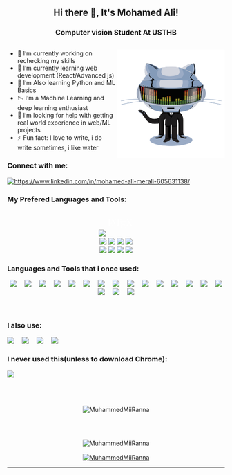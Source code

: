 <link rel="stylesheet" href="https://cdn.jsdelivr.net/gh/devicons/devicon@v2.15.1/devicon.min.css">

<!-- <img width="60" src="https://cdn.jsdelivr.net/gh/devicons/devicon/icons/github/github-original.svg" width=40 /> -->

<section class="container">
    
<h1 align="center">Hi there 👋, It's Mohamed Ali!</h1>
<h3 align="center">Computer vision Student At USTHB</h3>

#

<img align="right" alt="Cyber Github" width="250" src="hello.gif">

- 🔭 I’m currently working on rechecking my skills
- 🌱 I’m currently learning web development (React/Advanced js)
- 🌱 I’m Also learning Python and ML Basics
- 📉 I’m a Machine Learning and deep learning enthusiast
- 🤔 I’m looking for help with getting real world experience in web/ML projects
- ⚡ Fun fact: I love to write, i do write sometimes, i like water

<!-- <p align="left">
<img width="60" src="https://komarev.com/ghpvc/?username=MuhammedMiiRanna&label=Profile%20views&color=0e75b6&style=flat" alt="ilieschibane" />
</p> -->

<h3 align="left">Connect with me:</h3>
<p align="left">
<a href="https://www.linkedin.com/in/mohamed-ali-merali-605631138/" target="blank">
    <img width="60" align="center" src="https://raw.githubusercontent.com/rahuldkjain/github-profile-readme-generator/master/src/images/icons/Social/linked-in-alt.svg" alt="https://www.linkedin.com/in/mohamed-ali-merali-605631138/" height="50" width="60" />
</a>
<!-- <img width="60" src="https://cdn.jsdelivr.net/gh/devicons/devicon/icons/facebook/facebook-plain.svg" /> -->

</p>

<h3 align="left">My Prefered Languages and Tools:</h3>
<section align=center>
    
<img width="60" src="https://cdn.jsdelivr.net/gh/devicons/devicon/icons/vscode/vscode-original.svg" />

<svg fill="white" width=60 viewBox="0 0 128 128">
<path d="M29.2 63H28c-.5 5.1-1.2 11.3-10 11.3h-4c-2.3 0-2.4-.3-2.4-2V45.8c0-1.7 0-2.4 4.7-2.4h1.6v-1.5c-1.9.1-6.3.1-8.4.1-1.9 0-5.8 0-7.5-.1v1.5h1.1c3.8 0 3.9.5 3.9 2.3v26.1c0 1.8-.1 2.3-3.9 2.3H2v1.5h25.8L29.2 63z"></path>
<path d="M28.3 41.8c-.2-.6-.3-.8-.9-.8s-.8.2-1 .8l-8 20.3c-.3.8-.9 2.4-4 2.4v1.2h7.7v-1.2c-1.5 0-2.5-.7-2.5-1.7 0-.2 0-.3.1-.7l1.7-4.3h9.9l2 5.1c.1.2.2.4.2.6 0 1-1.9 1-2.8 1v1.2h9.8v-1.2h-.7c-2.3 0-2.6-.3-2.9-1.3l-8.6-21.4zm-1.9 3.6l4.4 11.3h-8.9l4.5-11.3z"></path>
<path d="M68.2 42.2H37.9L37 53.3h1.2c.7-8 1.4-9.7 9-9.7.9 0 2.2 0 2.7.1 1 .2 1 .7 1 1.9v26.1c0 1.7 0 2.4-5.2 2.4h-2v1.5c2-.1 7.1-.1 9.4-.1s7.4 0 9.5.1v-1.5h-2c-5.2 0-5.2-.7-5.2-2.4v-26c0-1 0-1.7.9-1.9.5-.1 1.9-.1 2.8-.1 7.5 0 8.2 1.6 8.9 9.7h1.2l-1-11.2z"></path>
<path d="M94.9 74.2h-1.2c-1.2 7.6-2.4 11.3-10.9 11.3h-6.6c-2.3 0-2.4-.3-2.4-2V70.2h4.4c4.8 0 5.4 1.6 5.4 5.8h1.2V62.9h-1.2c0 4.2-.5 5.8-5.4 5.8h-4.4v-12c0-1.6.1-2 2.4-2h6.4c7.6 0 8.9 2.7 9.7 9.7h1.2l-1.4-11.2H64.2v1.5h1.1c3.8 0 3.9.5 3.9 2.3v26c0 1.8-.1 2.3-3.9 2.3h-1.1V87h28.6l2.1-12.8z"></path>
<path d="M109.9 56.6l6.8-10c1-1.6 2.7-3.2 7.2-3.2v-1.5H112v1.5c2 0 3.1 1.1 3.1 2.3 0 .5-.1.6-.4 1.1l-5.7 8.4-6.4-9.6c-.1-.1-.3-.5-.3-.7 0-.6 1.1-1.4 3.2-1.5v-1.5c-1.7.1-5.3.1-7.2.1-1.5 0-4.6 0-6.5-.1v1.5h.9c2.7 0 3.7.3 4.6 1.7l9.1 13.8-8.1 12c-.7 1-2.2 3.3-7.2 3.3v1.5H103v-1.5c-2.3 0-3.1-1.4-3.1-2.3 0-.4.1-.6.5-1.2l7-10.4 7.9 11.9c.1.2.2.4.2.5 0 .6-1.1 1.4-3.2 1.5v1.5c1.7-.1 5.4-.1 7.2-.1 2.1 0 4.4 0 6.5.1v-1.5h-.9c-2.6 0-3.6-.2-4.7-1.8l-10.5-15.8z"></path>
</svg>

<br>
<img width="60" src="https://cdn.jsdelivr.net/gh/devicons/devicon/icons/html5/html5-original.svg" />
<!-- <img width="60" src="https://cdn.jsdelivr.net/gh/devicons/devicon/icons/html5/html5-original-wordmark.svg" /> -->
<img width="60" src="https://cdn.jsdelivr.net/gh/devicons/devicon/icons/css3/css3-original.svg" />
<!-- <img width="60" src="https://cdn.jsdelivr.net/gh/devicons/devicon/icons/css3/css3-original-wordmark.svg" /> -->
<img width="60" src="https://cdn.jsdelivr.net/gh/devicons/devicon/icons/javascript/javascript-original.svg" />
<!-- <img width="60" src="https://cdn.jsdelivr.net/gh/devicons/devicon/icons/jquery/jquery-original.svg" /> -->
<img width="60" src="https://cdn.jsdelivr.net/gh/devicons/devicon/icons/react/react-original.svg" />
<!-- <img width="60" src="https://cdn.jsdelivr.net/gh/devicons/devicon/icons/tailwindcss/tailwindcss-plain.svg" /> -->
<!-- <img width="60" src="https://cdn.jsdelivr.net/gh/devicons/devicon/icons/bootstrap/bootstrap-original.svg" /> -->

<!-- <img width="60" src="https://cdn.jsdelivr.net/gh/devicons/devicon/icons/redux/redux-original.svg" /> -->
<!-- <img width="60" src="https://cdn.jsdelivr.net/gh/devicons/devicon/icons/sass/sass-original.svg" /> -->
<!-- <img width="60" src="https://cdn.jsdelivr.net/gh/devicons/devicon/icons/less/less-plain-wordmark.svg" /> -->
<!-- <img width="60" src="https://cdn.jsdelivr.net/gh/devicons/devicon/icons/typescript/typescript-original.svg" /> -->
<!-- <img width="60" src="https://cdn.jsdelivr.net/gh/devicons/devicon/icons/nextjs/nextjs-original-wordmark.svg" /> -->
<br>
<img width="60" src="https://cdn.jsdelivr.net/gh/devicons/devicon/icons/python/python-original.svg"/>
<img width="60" src="https://cdn.jsdelivr.net/gh/devicons/devicon/icons/numpy/numpy-original.svg" />
<img width="60" src="https://cdn.jsdelivr.net/gh/devicons/devicon/icons/pandas/pandas-original.svg" />
<img width="60" src="https://cdn.jsdelivr.net/gh/devicons/devicon/icons/opencv/opencv-original.svg" />
<br>

</section>

<h3 align="left">Languages and Tools that i once used:</h3>

<section align=center>
    <img width="60" src="https://cdn.jsdelivr.net/gh/devicons/devicon/icons/c/c-original.svg" />&emsp;
    <img width="60" src="https://cdn.jsdelivr.net/gh/devicons/devicon/icons/java/java-original.svg" />&emsp;
    <img width="60" src="https://cdn.jsdelivr.net/gh/devicons/devicon/icons/git/git-original.svg" />&emsp;
    <img width="60" src="https://cdn.jsdelivr.net/gh/devicons/devicon/icons/mysql/mysql-original-wordmark.svg" />&emsp;
    <img width="60" src="https://cdn.jsdelivr.net/gh/devicons/devicon/icons/oracle/oracle-original.svg" />&emsp;
    <img width="60" src="https://cdn.jsdelivr.net/gh/devicons/devicon/icons/opengl/opengl-plain.svg" />&emsp;
    <img width="60" src="https://cdn.jsdelivr.net/gh/devicons/devicon/icons/blender/blender-original.svg" />&emsp;
    <img width="60" src="https://cdn.jsdelivr.net/gh/devicons/devicon/icons/unity/unity-original.svg" />&emsp;
    <img width="60" src="https://cdn.jsdelivr.net/gh/devicons/devicon/icons/d3js/d3js-original.svg" />&emsp;
    <img width="60" src="https://cdn.jsdelivr.net/gh/devicons/devicon/icons/arduino/arduino-original-wordmark.svg" />&emsp;
    <img width="60" src="https://cdn.jsdelivr.net/gh/devicons/devicon/icons/jupyter/jupyter-original-wordmark.svg" />&emsp;
    <img width="60" src="https://cdn.jsdelivr.net/gh/devicons/devicon/icons/anaconda/anaconda-original.svg" />&emsp;
    <img width="60" src="https://cdn.jsdelivr.net/gh/devicons/devicon/icons/visualstudio/visualstudio-plain.svg" />&emsp;
    <img width="60" src="https://cdn.jsdelivr.net/gh/devicons/devicon/icons/php/php-plain.svg" />&emsp;
    <img width="60" src="https://cdn.jsdelivr.net/gh/devicons/devicon/icons/npm/npm-original-wordmark.svg" />
    <img width="60" src="https://cdn.jsdelivr.net/gh/devicons/devicon/icons/flutter/flutter-original.svg" />&emsp;
    <img width="60" src="https://cdn.jsdelivr.net/gh/devicons/devicon/icons/linux/linux-original.svg" />&emsp;
    <img width="60" src="https://cdn.jsdelivr.net/gh/devicons/devicon/icons/ubuntu/ubuntu-plain.svg" />
</section>

<br>
<br>
<h3 align="left">I also use:</h3>
<section >
<img width="60" src="https://cdn.jsdelivr.net/gh/devicons/devicon/icons/chrome/chrome-plain-wordmark.svg" />&emsp;
<img width="60" src="https://cdn.jsdelivr.net/gh/devicons/devicon/icons/firefox/firefox-plain-wordmark.svg" />&emsp;
<img width="60" src="https://cdn.jsdelivr.net/gh/devicons/devicon/icons/opera/opera-plain.svg" />&emsp;
<img width="60" src="https://cdn.jsdelivr.net/gh/devicons/devicon/icons/canva/canva-original.svg" />
</section>

<h3 align="left">I never used this(unless to download Chrome):</h3>
<section style="margin-bottom: 60px;">
    <img width="60" src="https://cdn.jsdelivr.net/gh/devicons/devicon/icons/ie10/ie10-original.svg" />
</section>

</section>

<p align=center style="margin-bottom: 60px;">
    <img align=center src="https://github-readme-stats-git-masterrstaa-rickstaa.vercel.app/api/top-langs/?username=MuhammedMiiRanna&show_icons=true&theme=dark&cache_seconds=1800&locale=en&layout=compact" alt="MuhammedMiiRanna" />
</p>

<!-- <img width="60" align="center" src="https://github-readme-stats-git-masterrstaa-rickstaa.vercel.app/api?username=MuhammedMiiRanna&&show_icons=true&theme=dark" alt="MuhammedMiiRanna" /> -->

<p align=center><img align=center src="https://github-readme-streak-stats.herokuapp.com/?user=MuhammedMiiRanna&theme=dark" alt="MuhammedMiiRanna" /></p>


<p align=center>
<a href="https://github.com/ryo-ma/github-profile-trophy">
    <img align=center src="https://github-profile-trophy.vercel.app/?username=MuhammedMiiRanna" alt="MuhammedMiiRanna" />
</a>
</p>

---

<!--



### Hi there 👋

<!--
**MuhammedMiiRanna/MuhammedMiiRanna** is a ✨ _special_ ✨ repository because its `README.md` (this file) appears on your GitHub profile.

Here are some ideas to get you started:

- 🔭 I’m currently working on ...
- 🌱 I’m currently learning ...
- 👯 I’m looking to collaborate on ...
- 🤔 I’m looking for help with ...
- 💬 Ask me about ...
- 📫 How to reach me: ...
- 😄 Pronouns: ...
- ⚡ Fun fact: ...
-->
